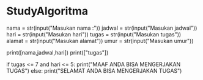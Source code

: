 # StudyAlgoritma
nama = str(input("Masukan nama :"))
jadwal = str(input("Masukan jadwal"))
hari = str(input("Masukan hari"))
tugas = str(input("Masukan tugas"))
alamat = str(input("Masukan alamat"))
umur = str(input("Masukan umur"))

print([nama,jadwal,hari])
print(["tugas"])

if tugas <= 7 and hari <= 5:
  print("MAAF ANDA BISA MENGERJAKAN TUGAS")
else:
  print("SELAMAT ANDA BISA MENGERJAKAN TUGAS")
